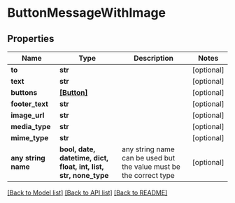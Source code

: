# ButtonMessageWithImage


## Properties
Name | Type | Description | Notes
------------ | ------------- | ------------- | -------------
**to** | **str** |  | [optional] 
**text** | **str** |  | [optional] 
**buttons** | [**[Button]**](Button.md) |  | [optional] 
**footer_text** | **str** |  | [optional] 
**image_url** | **str** |  | [optional] 
**media_type** | **str** |  | [optional] 
**mime_type** | **str** |  | [optional] 
**any string name** | **bool, date, datetime, dict, float, int, list, str, none_type** | any string name can be used but the value must be the correct type | [optional]

[[Back to Model list]](../README.md#documentation-for-models) [[Back to API list]](../README.md#documentation-for-api-endpoints) [[Back to README]](../README.md)


